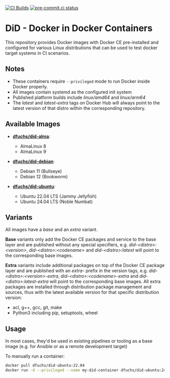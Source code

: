 [![CI Builds](https://github.com/DominiqueFuchs/DiD/actions/workflows/build.yaml/badge.svg)](https://github.com/DominiqueFuchs/DiD/actions/workflows/build.yaml)
[![pre-commit.ci status](https://results.pre-commit.ci/badge/github/DominiqueFuchs/DiD/main.svg)](https://results.pre-commit.ci/latest/github/DominiqueFuchs/DiD/main)

# DiD - Docker in Docker Containers

This repository provides Docker images with Docker CE pre-installed and configured for various Linux distributions that can be used to test docker target systems in CI scenarios.

## Notes

- These containers require `--privileged` mode to run Docker inside Docker properly.
- All images contain systemd as the configured init system
- Published platform builds include *linux/amd64* and *linux/arm64*
- The *latest* and *latest-extra* tags on Docker Hub will always point to the latest version of that distro within the corresponding repository.

## Available Images

- **[dfuchs/did-alma](https://hub.docker.com/r/dfuchs/did-alma)**:
  - AlmaLinux 8
  - AlmaLinux 9

- **[dfuchs/did-debian](https://hub.docker.com/r/dfuchs/did-debian)**:
  - Debian 11 (Bullseye)
  - Debian 12 (Bookworm)

- **[dfuchs/did-ubuntu](https://hub.docker.com/r/dfuchs/did-ubuntu)**:
  - Ubuntu 22.04 LTS (Jammy Jellyfish)
  - Ubuntu 24.04 LTS (Noble Numbat)

## Variants

All images have a *base* and an *extra* variant.

**Base** variants only add the Docker CE packages and service to the base layer and are published without any special specifiers, e.g. *did-\<distro\>:\<version\>*, *did-\<distro\>:\<codename\>* and *did-\<distro\>:latest* will point to the corresponding base images.

**Extra** variants include additional packages on top of the Docker CE package layer and are published with an *extra-* prefix in the version tags, e.g. *did-\<distro\>:\<version\>-extra*, *did-\<distro\>:\<codename\>-extra* and *did-\<distro\>:latest-extra* will point to the corresponding base images. All extra packages are installed through distribution package management and sources, thus with the latest available version for that specific distribution version:

- acl, g++, gcc, git, make
- Python3 including pip, setuptools, wheel

## Usage

In most cases, they'd be used in existing pipelines or tooling as a base image (e.g. for Ansible or as a remote development target)

To manually run a container:

```bash
docker pull dfuchs/did-ubuntu:22.04
docker run -d --privileged --name my-did-container dfuchs/did-ubuntu:24.04
```
